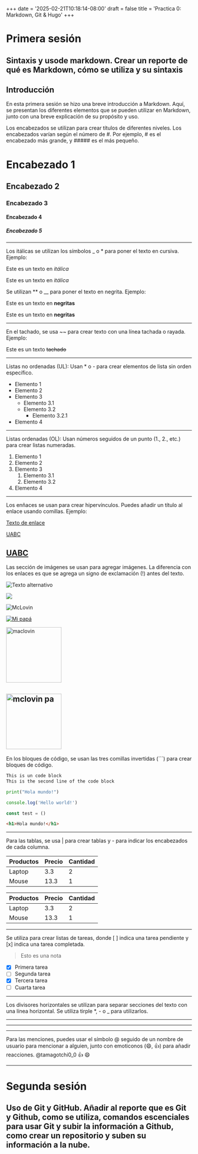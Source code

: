 +++
date = '2025-02-21T10:18:14-08:00'
draft = false
title = 'Practica 0: Markdown, Git & Hugo'
+++
# Primera sesión
## Sintaxis y usode markdown. Crear un reporte de qué es Markdown, cómo se utiliza y su sintaxis
## Introducción
En esta primera sesión se hizo una breve introducción a Markdown. Aquí, se presentan los diferentes elementos que se pueden utilizar en Markdown, junto con una breve explicación de su propósito y uso.

<!-- Esto es un comentario -->
Los encabezados se utilizan para crear títulos de diferentes niveles. Los encabezados varían según el número de #. Por ejemplo, # es el encabezado más grande, y ##### es el más pequeño.
# Encabezado 1
## Encabezado 2
### Encabezado 3
#### Encabezado 4
##### Encabezado 5
<!-- Itálicas -->
---
Los itálicas se utilizan los símbolos _ o * para poner el texto en cursiva. Ejemplo: 

Este es un texto en *itálica*

Este es un texto en _itálica_

<!-- Negritas -->
Se utilizan ** o __ para poner el texto en negrita. Ejemplo:

Este es un texto en **negritas**

Este es un texto en __negritas__

---
<!-- Tachado -->
En el tachado, se usa ~~ para crear texto con una línea tachada o rayada. Ejemplo: 

Este es un texto ~~tachado~~

---
<!-- UL -->
Listas no ordenadas (UL): Usan * o - para crear elementos de lista sin orden específico.

* Elemento 1
* Elemento 2
* Elemento 3
  * Elemento 3.1
  * Elemento 3.2
    * Elemento 3.2.1
* Elemento 4
---
<!-- OL -->
Listas ordenadas (OL): Usan números seguidos de un punto (1., 2., etc.) para crear listas numeradas.

1. Elemento 1
1. Elemento 2
1. Elemento 3
   1. Elemento 3.1
   1. Elemento 3.2
1. Elemento 4
---
<!-- Enlaces -->
Los enñaces se usan para crear hipervínculos. Puedes añadir un título al enlace usando comillas. Ejemplo:

[Texto de enlace](http://www.google.com "Texto del tooltip")

[UABC](http://www.uabc.mx)

[UABC](http://www.uabc.mx "Sitio Universitario")
---

<!-- Imágenes -->
Las sección de imágenes se usan para agregar imágenes. La diferencia con los enlaces es que se agrega un signo de exclamación (!) antes del texto.

![Texto alternativo](https://www.google.com/url?sa=i&url=https%3A%2F%2Fwww.amazon.com.mx%2FSigns-Fun-Licencia-Conducir-NMLID%2Fdp%2FB0090R5R70&psig=AOvVaw0HLBCLvMKia38TGOOU7ZjQ&ust=1742417884167000&source=images&cd=vfe&opi=89978449&ved=0CBAQjRxqFwoTCODyk9jClIwDFQAAAAAdAAAAABAE)

![](https://www.google.com/url?sa=i&url=https%3A%2F%2Fwww.amazon.com.mx%2FSigns-Fun-Licencia-Conducir-NMLID%2Fdp%2FB0090R5R70&psig=AOvVaw0HLBCLvMKia38TGOOU7ZjQ&ust=1742417884167000&source=images&cd=vfe&opi=89978449&ved=0CBAQjRxqFwoTCODyk9jClIwDFQAAAAAdAAAAABAE)

![McLovin](./images/mclovin.webp)


[![Mi papá](./images/mclovin.webp)](https://www.youtube.com/watch?v=bSTOzwd1BCw "Supercool")

<img src="./images/mclovin.webp" alt="maclovin" width="150" height="auto">

[<img src="./images/mclovin.webp" alt="mclovin pa" width="150" height="auto">](https://es.wikipedia.org/wiki/Christopher_Mintz-Plasse)
---
<!-- Bloques de código -->
En los bloques de código, se usan las tres comillas invertidas (```) para crear bloques de código.

```txt
This is un code block
This is the second line of the code block
```

```python
print("Hola mundo!")
```

```javascript
console.log('Hello world!')

const test = ()
```

```html
<h1>Hola mundo!</h1>
```
---
<!-- Tablas -->
Para las tablas, se usa | para crear tablas y - para indicar los encabezados de cada columna.

| Productos | Precio | Cantidad |
| - | - | - |
| Laptop | 3.3 | 2 |
| Mouse | 13.3 | 1 |

| Productos | Precio | Cantidad |
| --------- | ------ | -------- |
| Laptop    | 3.3    | 2        |
| Mouse     | 13.3   | 1        |
---
<!-- Notas -->
Se utiliza para crear listas de tareas, donde [ ] indica una tarea pendiente y [x] indica una tarea completada.

> Esto es una nota

<!-- Tareas -->
* [x] Primera tarea
* [ ] Segunda tarea
* [x] Tercera tarea
* [ ] Cuarta tarea
---
<!-- Divisores horizontales -->
Los divisores horizontales se utilizan para separar secciones del texto con una línea horizontal. Se utiliza tirple *, - o _ para utilizarlos.

***

---

___

<!-- Menciones -->
Para las menciones, puedes usar el símbolo @ seguido de un nombre de usuario para mencionar a alguien, junto con emoticonos (:smile:, :+1:) para añadir reacciones.
@tamagotchi0_0 :+1: :smile:

---

# Segunda sesión 
## Uso de Git y GitHub. Añadir al reporte que es Git y Github, como se utiliza, comandos escenciales para usar Git y subir la información a Github, como crear un repositorio y suben su información a la nube.

